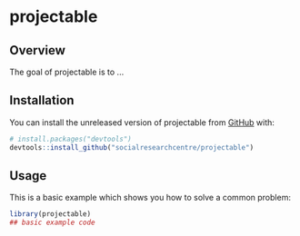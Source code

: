 
# projectable

<!-- badges: start -->
<!-- badges: end -->

## Overview

The goal of projectable is to ...

## Installation

You can install the unreleased version of projectable from
[GitHub](https://github.com/) with:

``` r
# install.packages("devtools")
devtools::install_github("socialresearchcentre/projectable")
```

## Usage

This is a basic example which shows you how to solve a common problem:

``` r
library(projectable)
## basic example code
```

